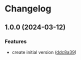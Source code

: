 # Changelog

## 1.0.0 (2024-03-12)


### Features

* create initial version ([ddc8a39](https://github.com/parkerbxyz/json-to-markdown-table/commit/ddc8a39a1a8a895c9da13fdee56528ec82ed4ccb))
